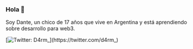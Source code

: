 ### Hola 👋

Soy Dante, un chico de 17 años que vive en Argentina y está aprendiendo sobre desarrollo para web3. 

[![Twitter: D4rm_](https://img.shields.io/twitter/follow/d4rm_)](https://twitter.com/d4rm_)


